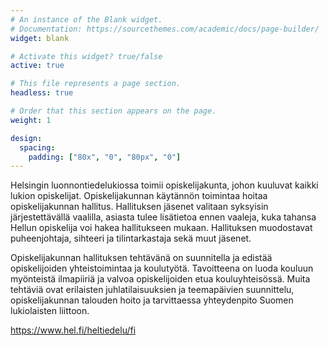```yaml
---
# An instance of the Blank widget.
# Documentation: https://sourcethemes.com/academic/docs/page-builder/
widget: blank

# Activate this widget? true/false
active: true

# This file represents a page section.
headless: true

# Order that this section appears on the page.
weight: 1

design:
  spacing:
    padding: ["80x", "0", "80px", "0"]
---
```

Helsingin luonnontiedelukiossa toimii opiskelijakunta, johon kuuluvat kaikki lukion opiskelijat. Opiskelijakunnan käytännön toimintaa hoitaa opiskelijakunnan hallitus. Hallituksen jäsenet valitaan syksyisin järjestettävällä vaalilla, asiasta tulee lisätietoa ennen vaaleja, kuka tahansa Hellun opiskelija voi hakea hallitukseen mukaan. Hallituksen muodostavat puheenjohtaja, sihteeri ja tilintarkastaja sekä muut jäsenet.

Opiskelijakunnan hallituksen tehtävänä on suunnitella ja edistää opiskelijoiden yhteistoimintaa ja koulutyötä. Tavoitteena on luoda kouluun myönteistä ilmapiiriä ja valvoa opiskelijoiden etua kouluyhteisössä. Muita tehtäviä ovat erilaisten juhlatilaisuuksien ja teemapäivien suunnittelu, opiskelijakunnan talouden hoito ja tarvittaessa yhteydenpito Suomen lukiolaisten liittoon.

https://www.hel.fi/heltiedelu/fi
